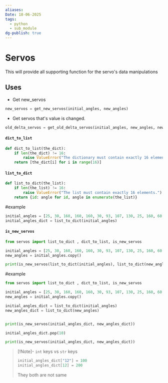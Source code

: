 ```yaml
---
aliases: 
Date: 18-06-2025
tags:
  - python
  - sub_module
dg-publish: true
---
```

# Servos


This will provide all supporting function for the servo's data manipulations
## Uses
- Get new_servos 
```python
new_servos = get_new_servos(initial_angles, new_angles)
```
- Get servos that's value is changed. 
```python
old_delta_servos = get_old_delta_servos(initial_angles, new_angles, new_servos)
```
#### `dict_to_list` 
```python
def dict_to_list(the_dict):
    if len(the_dict) != 16:
        raise ValueError("The dictionary must contain exactly 16 elements.")
    return [the_dict[i] for i in range(16)]
```

#### `list_to_dict`

```python
def list_to_dict(the_list):
    if len(the_list) != 16:
        raise ValueError("The list must contain exactly 16 elements.")
    return {id: angle for id, angle in enumerate(the_list)}
```

#example 
```python
initial_angles = [25, 30, 160, 160, 160, 30, 93, 107, 130, 25, 160, 60, 150, 30, 90, 99]
initial_angles_dict = list_to_dict(initial_angles)
```

#### `is_new_servos`

```python
from servos import list_to_dict , dict_to_list, is_new_servos

initial_angles = [25, 30, 160, 160, 160, 30, 93, 107, 130, 25, 160, 60, 150, 30, 90, 99]
new_angles = initial_angles.copy()

print(is_new_servos(list_to_dict(initial_angles), list_to_dict(new_angles)))

```

#example 
```python
from servos import list_to_dict , dict_to_list, is_new_servos

initial_angles = [25, 30, 160, 160, 160, 30, 93, 107, 130, 25, 160, 60, 150, 30, 90, 99]
new_angles = initial_angles.copy()

initial_angles_dict = list_to_dict(initial_angles)
new_angles_dict = list_to_dict(new_angles)


print(is_new_servos(initial_angles_dict, new_angles_dict))

initial_angles_dict.pop(10)

print(is_new_servos(initial_angles_dict, new_angles_dict))

```

>[!Note]- `int` keys vs `str` keys 
>```python
>initial_angles_dict["12"] = 100  
>initial_angles_dict[12] = 200 
>```
>They both are not same

